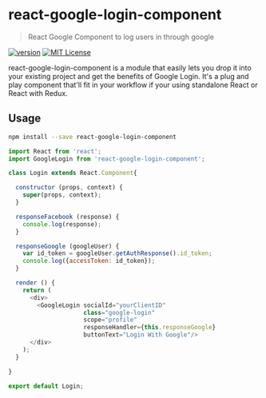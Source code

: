 # react-google-login-component
> React Google Component to log users in through google

[![version](https://img.shields.io/npm/v/react-google-login-component.svg?style=flat-square)](http://npm.im/react-google-login-component)
[![MIT License](https://img.shields.io/npm/l/react-google-login-component.svg?style=flat-square)](http://opensource.org/licenses/MIT)

react-google-login-component is a module that easily lets you drop it into
your existing project and get the benefits of Google Login. It's a plug and
play component that'll fit in your workflow if your using standalone React or
React with Redux.

## Usage
```bash
npm install --save react-google-login-component
```
```js
import React from 'react';
import GoogleLogin from 'react-google-login-component';

class Login extends React.Component{

  constructor (props, context) {
    super(props, context);
  }

  responseFacebook (response) {
    console.log(response);
  }

  responseGoogle (googleUser) {
    var id_token = googleUser.getAuthResponse().id_token;
    console.log({accessToken: id_token});
  }

  render () {
    return (
      <div>
        <GoogleLogin socialId="yourClientID"
                     class="google-login"
                     scope="profile"
                     responseHandler={this.responseGoogle}
                     buttonText="Login With Google"/>
      </div>
    );
  }

}

export default Login;

```
